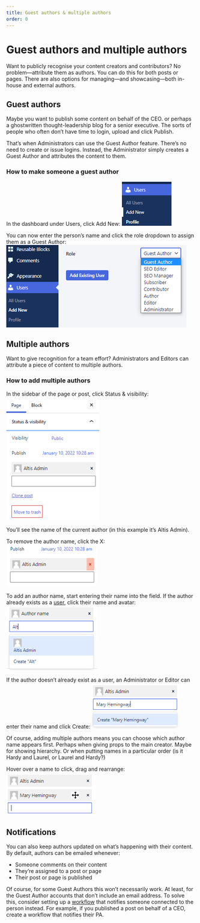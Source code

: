 ```yaml
---
title: Guest authors & multiple authors
order: 0
---
```


# Guest authors and multiple authors

Want to publicly recognise your content creators and contributors? No problem—attribute them as authors. You can do this for both posts or pages. There are also options for managing—and showcasing—both in-house and external authors.

## Guest authors

Maybe you want to publish some content on behalf of the CEO. or perhaps a ghostwritten thought-leadership blog for a senior executive. The sorts of people who often don’t have time to login, upload and click Publish. 

That’s when Administrators can use the Guest Author feature. There’s no need to create or issue logins. Instead, the Administrator simply creates a Guest Author and attributes the content to them.

### How to make someone a guest author

In the dashboard under Users, click Add New:
![](../assets/guest-and-multiple-authors-image4.png)

You can now enter the person’s name and click the role dropdown to assign them as a Guest Author:
![](../assets/guest-and-multiple-authors-image6.png)

## Multiple authors

Want to give recognition for a team effort? Administrators and Editors can attribute a piece of content to multiple authors. 

### How to add multiple authors

In the sidebar of the page or post, click Status & visibility:
![](../assets/guest-and-multiple-authors-image1.png)

You’ll see the name of the current author (in this example it’s Altis Admin). 

To remove the author name, click the X:
![](../assets/guest-and-multiple-authors-image7.png)

To add an author name, start entering their name into the field. If the author already exists as a [user](user-management.md), click their name and avatar:
![](../assets/guest-and-multiple-authors-image5.png)

If the author doesn’t already exist as a user, an Administrator or Editor can enter their name and click Create:
![](../assets/guest-and-multiple-authors-image2.png)

Of course, adding multiple authors means you can choose which author name appears first. Perhaps when giving props to the main creator. Maybe for showing hierarchy. Or when putting names in a particular order (is it Hardy and Laurel, or Laurel and Hardy?) 

Hover over a name to click, drag and rearrange:
![](../assets/guest-and-multiple-authors-image3.png)

## Notifications

You can also keep authors updated on what’s happening with their content. By default, authors can be emailed whenever:

-   Someone comments on their content 
-   They’re assigned to a post or page
-   Their post or page is published

Of course, for some Guest Authors this won’t necessarily work. At least, for the Guest Author accounts that don’t include an email address. To solve this, consider setting up a [workflow](../insights/workflows.md) that notifies someone connected to the person instead. For example, if you published a post on behalf of a CEO, create a workflow that notifies their PA.
